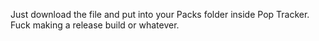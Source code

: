 Just download the file and put into your Packs folder inside Pop Tracker. Fuck making a release build or whatever. 
